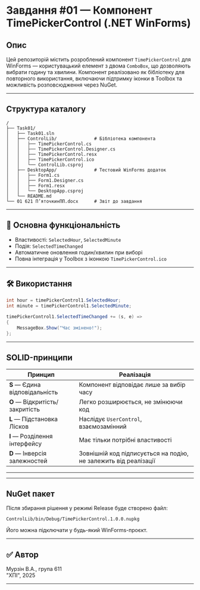 #  Завдання #01 — Компонент **TimePickerControl** (.NET WinForms)

##  Опис
Цей репозиторій містить розроблений компонент `TimePickerControl` для WinForms — користувацький елемент з двома `ComboBox`, що дозволяють вибрати годину та хвилини. Компонент реалізовано як бібліотеку для повторного використання, включаючи підтримку іконки в Toolbox та можливість розповсюдження через NuGet.

---

##  Структура каталогу

```
/
├── Task01/
│   ├── Task01.sln
│   ├── ControlLib/              # Бібліотека компонента
│   │   ├── TimePickerControl.cs
│   │   ├── TimePickerControl.Designer.cs
│   │   ├── TimePickerControl.resx
│   │   ├── TimePickerControl.ico
│   │   └── ControlLib.csproj
│   ├── DesktopApp/              # Тестовий WinForms додаток
│   │   ├── Form1.cs
│   │   ├── Form1.Designer.cs
│   │   ├── Form1.resx
│   │   └── DesktopApp.csproj
│   └── README.md
└── 01 621 П’яточкинПП.docx      # Звіт до завдання
```

---

## 🧠 Основна функціональність

- Властивості: `SelectedHour`, `SelectedMinute`
- Подія: `SelectedTimeChanged`
- Автоматичне оновлення годин/хвилин при виборі
- Повна інтеграція у Toolbox з іконкою `TimePickerControl.ico`

---

## 🛠 Використання

```csharp
int hour = timePickerControl1.SelectedHour;
int minute = timePickerControl1.SelectedMinute;
```

```csharp
timePickerControl1.SelectedTimeChanged += (s, e) =>
{
    MessageBox.Show("Час змінено!");
};
```

---

## SOLID-принципи

| Принцип | Реалізація |
|--------|-------------|
| **S** — Єдина відповідальність | Компонент відповідає лише за вибір часу |
| **O** — Відкритість/закритість | Легко розширюється, не змінюючи код |
| **L** — Підстановка Лісков | Наслідує `UserControl`, взаємозамінний |
| **I** — Розділення інтерфейсу | Має тільки потрібні властивості |
| **D** — Інверсія залежностей | Зовнішній код підписується на подію, не залежить від реалізації |

---



---

##  NuGet пакет

Після збирання рішення у режимі Release буде створено файл:

```
ControlLib/bin/Debug/TimePickerControl.1.0.0.nupkg
```

Його можна підключати у будь-який WinForms-проєкт.

---

## ✅ Автор

Мурзін В.А., група 611  
"ХПІ", 2025

---
